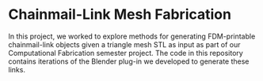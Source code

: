 # Chainmail-Link Mesh Fabrication

In this project, we worked to explore methods for generating FDM-printable chainmail-link objects given a triangle mesh STL as input as part of our Computational Fabrication semester project. The code in this repository contains iterations of the Blender plug-in we developed to generate these links.
